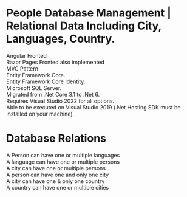 # People Database Management | Relational Data Including City, Languages, Country.
Angular Fronted<br/>
Razor Pages Fronted also implemented<br/>
MVC Pattern<br/>
Entity Framework Core.<br/>
Entity Framework Core Identity.<br/>
Microsoft SQL Server.<br/>
Migrated from .Net Core 3.1 to .Net 6.<br/>
Requires Visual Studio 2022 for all options.<br/>
Able to be executed on Visual Studio 2019 (.Net Hosting SDK must be installed on your machine).<br/>

# Database Relations
A Person can have one or multiple languages<br/>
A language can have one or multiple persons<br/>
A city can have one or multiple persons<br/>
A person can have one and only one city<br/>
A city can have one & only one country<br/>
A country can have one or multiple cities<br/>

